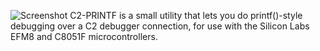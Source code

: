 ![Screenshot](http://i.imgur.com/pXd8lT2.png)
C2-PRINTF is a small utility that lets you do printf()-style debugging over a C2 debugger connection, for use with the Silicon Labs EFM8 and C8051F microcontrollers.
